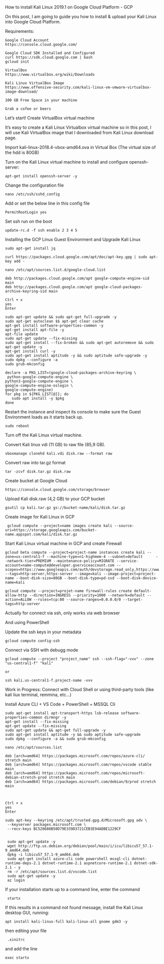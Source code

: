 
How to install Kali Linux 2019.1 on Google Cloud Platform - GCP

On this post, I am going to guide you how to install & upload your Kali Linux into Google Cloud Platform.

Requirements:
    
    Google Cloud Account 
    https://console.cloud.google.com/
    
    Google Cloud SDK Installed and Configured 
    curl https://sdk.cloud.google.com | bash
    gcloud init
    
    VirtualBox 
    https://www.virtualbox.org/wiki/Downloads
    
    Kali Linux VirtualBox Image
    https://www.offensive-security.com/kali-linux-vm-vmware-virtualbox-image-download/
    
    100 GB Free Space in your machine
    
    Grab a cofee or beers
    

Let’s start! Create VirtualBox virtual machine

It’s easy to create a Kali Linux Virtualbox virtual machine so in this post, I will use Kali VirtualBox image that I downloaded from Kali Linux download page.

Import kali-linux-2018.4-vbox-amd64.ova in Virtual Box (The virtual size of the hdd is 80GB)

Turn on the Kali Linux virtual machine to install and configure openssh-server:

    apt-get install openssh-server -y

Change the configuration file

    nano /etc/ssh/sshd_config

Add or set the below line in this config file

    PermitRootLogin yes

Set ssh run on the boot

    update-rc.d -f ssh enable 2 3 4 5
    
Installing the GCP Linux Guest Environment and Upgrade Kali Linux
    
    sudo apt-get install jq
    
    curl https://packages.cloud.google.com/apt/doc/apt-key.gpg | sudo apt-key add -

    nano /etc/apt/sources.list.d/google-cloud.list
    
    deb http://packages.cloud.google.com/apt google-compute-engine-sid main
    deb http://packages.cloud.google.com/apt google-cloud-packages-archive-keyring-sid main
    
    Ctrl + x 
    yes
    Enter

    sudo apt-get update && sudo apt-get full-upgrade -y
    sudo apt-get autoclean $$ apt-get clear cache
    apt-get install software-properties-common -y
    apt-get install apt-file -y
    apt-file update
    sudo apt-get update --fix-missing
    sudo apt-get install --fix-broken && sudo apt-get autoremove && sudo apt-get update -y
    apt-get install curl -y
    sudo apt-get install aptitude -y && sudo aptitude safe-upgrade -y
    sudo dpkg --configure -a
    sudo grub-mkconfig
    
    declare -a PKG_LIST=(google-cloud-packages-archive-keyring \
     python-google-compute-engine \
    python3-google-compute-engine \
    google-compute-engine-oslogin \
    google-compute-engine)
    for pkg in ${PKG_LIST[@]}; do
       sudo apt install -y $pkg
    done
    
Restart the instance and inspect its console to make sure the Guest Environment loads as it starts back up.

    sudo reboot

Turn off the Kali Linux virtual machine.

Convert Kali linux vdi (11 GB) to raw file (85,9 GB).

    vboxmanage clonehd kali.vdi disk.raw --format raw

Convert raw into tar.gz format

    tar -zcvf disk.tar.gz disk.raw

Create bucket at Google Cloud

    https://console.cloud.google.com/storage/browser

Upload Kali disk.raw (4,2 GB) to your GCP bucket

    gsutil cp kali.tar.gz gs://bucket-name/kali/disk.tar.gz

Create image for Kali Linux in GCP

     gcloud compute --project=name images create kali --source-uri=https://storage.googleapis.com/bucket-name.appspot.com/kali/disk.tar.gz

Start Kali Linux virtual machine in GCP and create Firewall

    gcloud beta compute --project=project-name instances create kali --zone=us-central1-f --machine-type=n1-highmem-4 --subnet=default      --network-tier=PREMIUM --maintenance-policy=MIGRATE --service-account=name-compute@developer.gserviceaccount.com --scopes=https://www.googleapis.com/auth/devstorage.read_only,https://www.googleapis.com/auth/logging.write,https://www.googleapis.com/auth/monitoring.write,https://www.googleapis.com/auth/servicecontrol,https://www.googleapis.com/auth/service.management.readonly,https://www.googleapis.com/auth/trace.append --tags=http-server,https-server --image=kali --image-project=project-name --boot-disk-size=80GB --boot-disk-type=pd-ssd --boot-disk-device-name=kali

    gcloud compute --project=projet-name firewall-rules create default-allow-http --direction=INGRESS --priority=1000 --network=default --action=ALLOW --rules=tcp:80 --source-ranges=0.0.0.0/0 --target-tags=http-server    


Actually for connect via ssh, only works via web browser 

And using PowerShell
 
Update the ssh keys in your metadata

    gcloud compute config-ssh
    
Connect via SSH with debugg mode
     
    gcloud compute --project "project_name" ssh --ssh-flag="-vvv" --zone "us-central1-f" "kali"
    
    or
    
    ssh kali.us-central1-f.project-name -vvv


Work in Progress: Connect with Cloud Shell or using third-party tools (like kali liux terminal, remmina, etc...)


Install Azure CLI + VS Code + PowerShell + MSSQL Cli

    sudo apt-get install apt-transport-https lsb-release software-properties-common dirmngr -y
    apt-get install --fix-missing
    apt-get update --fix-missing
    sudo apt-get update && apt-get full-upgrade -y
    sudo apt-get install aptitude -y && sudo aptitude safe-upgrade
    sudo dpkg --configure -a && sudo grub-mkconfig
    
    nano /etc/apt/sources.list
    
    deb [arch=amd64] https://packages.microsoft.com/repos/azure-cli/ stretch main
    deb [arch=amd64] https://packages.microsoft.com/repos/vscode stable main
    deb [arch=amd64] https://packages.microsoft.com/repos/microsoft-debian-stretch-prod stretch main
    deb [arch=amd64] https://packages.microsoft.com/debian/9/prod stretch main

    
    
    Ctrl + x 
    yes
    Enter
    
    sudo apt-key --keyring /etc/apt/trusted.gpg.d/Microsoft.gpg adv \
     --keyserver packages.microsoft.com \
     --recv-keys BC528686B50D79E339D3721CEB3E94ADBE1229CF
     
     
     sudo apt-get update -y
     wget http://ftp.us.debian.org/debian/pool/main/i/icu/libicu57_57.1-9_amd64.deb
     dpkg -i libicu57_57.1-9_amd64.deb
     sudo apt-get install azure-cli code powershell mssql-cli dotnet-runtime-deps-2.1 dotnet-runtime-2.1 aspnetcore-runtime-2.1 dotnet-sdk-2.1 - y
     rm -r /etc/apt/sources.list.d/vscode.list
     sudo apt-get update -y
     az login
     
     
     
If your installation starts up to a command line, enter the command 
     
     startx    
    
If this results in a command not found message, install the Kali Linux desktop GUI, running: 

    apt install kali-linux-full kali-linux-all gnome gdm3 -y
    
then editing your file

     .xinitrc 

and add the line 

    exec startx
